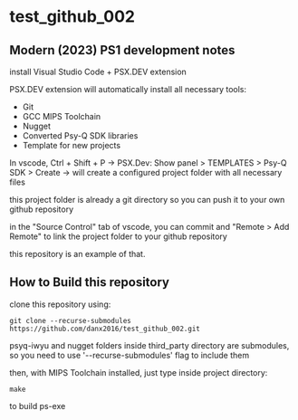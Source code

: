 # test_github_002

## Modern (2023) PS1 development notes ##

install Visual Studio Code + PSX.DEV extension

PSX.DEV extension will automatically install all necessary tools:
* Git
* GCC MIPS Toolchain 
* Nugget
* Converted Psy-Q SDK libraries
* Template for new projects

In vscode, Ctrl + Shift + P -> PSX.Dev: Show panel > TEMPLATES > Psy-Q SDK > Create -> will create a configured project folder with all necessary files

this project folder is already a git directory so you can push it to your own github repository

in the "Source Control" tab of vscode, you can commit and "Remote > Add Remote" to link the project folder to your github repository

this repository is an example of that.


## How to Build this repository ##

clone this repository using:
```
git clone --recurse-submodules https://github.com/danx2016/test_github_002.git
```
psyq-iwyu and nugget folders inside third_party directory are submodules, so you need to use '--recurse-submodules' flag to include them 

then, with MIPS Toolchain installed, just type inside project directory:
```
make
```
to build ps-exe

